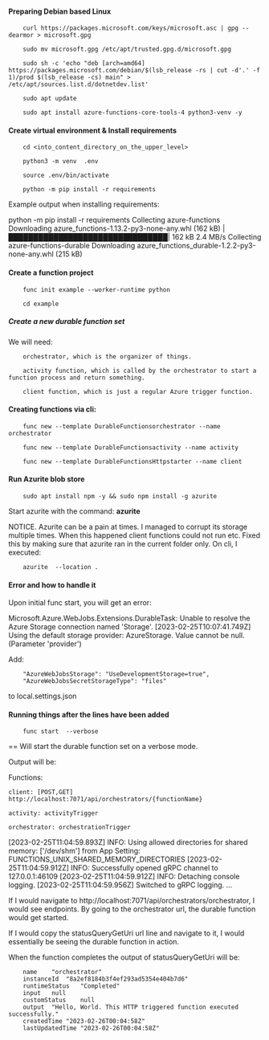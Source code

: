 #### Preparing Debian based Linux

		curl https://packages.microsoft.com/keys/microsoft.asc | gpg --dearmor > microsoft.gpg

		sudo mv microsoft.gpg /etc/apt/trusted.gpg.d/microsoft.gpg

		sudo sh -c 'echo "deb [arch=amd64] https://packages.microsoft.com/debian/$(lsb_release -rs | cut -d'.' -f 1)/prod $(lsb_release -cs) main" > /etc/apt/sources.list.d/dotnetdev.list'

		sudo apt update
		
		sudo apt install azure-functions-core-tools-4 python3-venv -y
		
		
#### Create virtual environment & Install requirements

		cd <into_content_directory_on_the_upper_level>

		python3 -m venv  .env

		source .env/bin/activate		

		python -m pip install -r requirements


<p> Example output when installing requirements:

python -m pip install -r requirements
Collecting azure-functions
  Downloading azure_functions-1.13.2-py3-none-any.whl (162 kB)
     |████████████████████████████████| 162 kB 2.4 MB/s 
Collecting azure-functions-durable
  Downloading azure_functions_durable-1.2.2-py3-none-any.whl (215 kB)
</p>


#### Create a function project

		func init example --worker-runtime python
		
		cd example


##### Create a new durable function set

We will need: 

		orchestrator, which is the organizer of things.

		activity function, which is called by the orchestrator to start a function process and return something.
		
		client function, which is just a regular Azure trigger function.
		

#### Creating functions via cli:


		func new --template DurableFunctionsorchestrator --name orchestrator

		func new --template DurableFunctionsactivity --name activity

		func new --template DurableFunctionsHttpstarter --name client


#### Run Azurite blob store 


		sudo apt install npm -y && sudo npm install -g azurite


Start azurite with the command:  <b> azurite </b>

NOTICE. Azurite can be a pain at times. I managed to corrupt its storage multiple times. When this happened client functions could not run etc.
Fixed this by making sure that azurite ran in the current folder only. On cli, I executed:  

		azurite  --location . 


#### Error and how to handle it
		

Upon initial func start, you will get an error:

Microsoft.Azure.WebJobs.Extensions.DurableTask: Unable to resolve the Azure Storage connection named 'Storage'.
[2023-02-25T10:07:41.749Z] Using the default storage provider: AzureStorage.
Value cannot be null. (Parameter 'provider')


Add: 
		
		"AzureWebJobsStorage": "UseDevelopmentStorage=true", 
		"AzureWebJobsSecretStorageType": "files"

to local.settings.json


#### Running things after the lines have been added

		func start  --verbose 
				
== Will start the durable function set on a verbose mode.

Output will be:

Functions:

	client: [POST,GET] http://localhost:7071/api/orchestrators/{functionName}

	activity: activityTrigger

	orchestrator: orchestrationTrigger

[2023-02-25T11:04:59.893Z]  INFO: Using allowed directories for shared memory: ['/dev/shm'] from App Setting: FUNCTIONS_UNIX_SHARED_MEMORY_DIRECTORIES
[2023-02-25T11:04:59.912Z]  INFO: Successfully opened gRPC channel to 127.0.0.1:46109 
[2023-02-25T11:04:59.912Z]  INFO: Detaching console logging.
[2023-02-25T11:04:59.956Z] Switched to gRPC logging.
...


If I would navigate to http://localhost:7071/api/orchestrators/orchestrator, I would see endpoints. By going to the orchestrator url, the durable function would get started.

If I would copy the statusQueryGetUri url line and navigate to it, I would essentially be seeing the durable function in action. 


When the function completes the output of statusQueryGetUri will be:

		name	"orchestrator"
		instanceId	"8a2ef8184b3f4ef293ad5354e404b7d6"
		runtimeStatus	"Completed"
		input	null
		customStatus	null
		output	"Hello, World. This HTTP triggered function executed successfully."
		createdTime	"2023-02-26T00:04:58Z"
		lastUpdatedTime	"2023-02-26T00:04:58Z"
